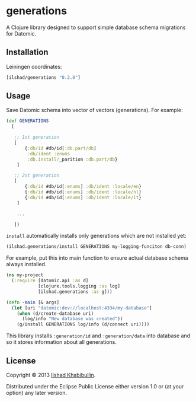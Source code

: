 # generations

A Clojure library designed to support simple database schema migrations
for Datomic.

## Installation

Leiningen coordinates:

```clojure
[ilshad/generations "0.2.0"]
```

## Usage

Save Datomic schema into vector of vectors (generations). For example:

```clojure
(def GENERATIONS
  [

   ;; 1st generation
   [
	   {:db/id #db/id[:db.part/db]
	    :db/ident :enums
	    :db.install/_parition :db.part/db}
	]

   ;; 2st generation
   [
	   {:db/id #db/id[:enums] :db/ident :locale/en}
	   {:db/id #db/id[:enums] :db/ident :locale/nl}
	   {:db/id #db/id[:enums] :db/ident :locale/it}
	]

	...

   ])
```

`install` automatically installs only generations which are not
installed yet:

```clojure
(ilshad.generations/install GENERATIONS my-logging-funciton db-conn)
```

For example, put this into main function to ensure actual
database schema always installed.

```clojure
(ns my-project
  (:require [datomic.api :as d]
	        [clojure.tools.logging :as log]
            [ilshad.generations :as g]))

(defn -main [& args]
  (let [uri "datomic:dev://localhost:4334/my-database"]
    (when (d/create-database uri)
	  (log/info "New database was created"))
    (g/install GENERATIONS log/info (d/connect uri))))
```

This library installs `:generation/id` and `:generation/data`
into database and so it stores information about all generations.

## License

Copyright © 2013 [Ilshad Khabibullin](http://ilshad.com).

Distributed under the Eclipse Public License either version 1.0 or (at
your option) any later version.
